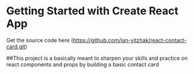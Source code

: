 # Getting Started with Create React App

Get the source code here (https://github.com/ian-yitzhak/react-contact-card.git)

##This project is a basically meant to sharpen your skills and  practice on react components and props by building a basic contact card